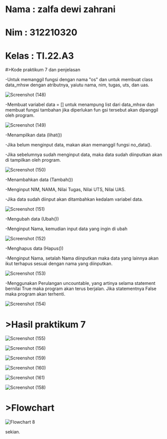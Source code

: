 # Nama  : zalfa dewi zahrani
# Nim   : 312210320
# Kelas : TI.22.A3

#>Kode praktikum 7 dan penjelasan

-Untuk memanggil fungsi dengan nama "os" dan untuk membuat class data_mhsw dengan atributnya, yaiutu nama, nim, tugas, uts, dan uas.

![Screenshot (148)](https://user-images.githubusercontent.com/115516617/206894109-719e0475-8359-4cd3-8b41-e4d55c31822b.png)

-Membuat variabel data = [] untuk menampung list dari data_mhsw dan membuat fungsi tambahan jika diperlukan fun gsi tersebut akan dipanggil oleh program.

![Screenshot (149)](https://user-images.githubusercontent.com/115516617/206894190-f3477abf-5368-4bc1-90f4-c77db272c2b3.png)

-Menampilkan data (lihat())

-Jika belum menginput data, makan akan memanggil fungsi no_data().

-Jika sebelumnya sudah menginput data, maka data sudah diinputkan akan di tampilkan oleh program.

![Screenshot (150)](https://user-images.githubusercontent.com/115516617/206894375-abe9d695-f731-47e8-a480-e1ac3f6f6d21.png)

-Menambahkan data (Tambah())

-Menginput NIM, NAMA, Nilai Tugas, Nilai UTS, Nilai UAS.

-Jika data sudah diinput akan ditambahkan kedalam variabel data.

![Screenshot (151)](https://user-images.githubusercontent.com/115516617/206895236-96702def-db70-434a-9f33-d7e8b08212ce.png)

-Mengubah data (Ubah())

-Menginput Nama, kemudian input data yang ingin di ubah

![Screenshot (152)](https://user-images.githubusercontent.com/115516617/206895343-ca5637f2-4f39-4c73-aa92-0bded9856293.png)

-Menghapus data (Hapus())

-Menginput Nama, setalah Nama diinputkan maka data yang lainnya akan ikut terhapus sesuai dengan nama yang diinputkan.

![Screenshot (153)](https://user-images.githubusercontent.com/115516617/206895386-60b9c7fc-a5d3-4c33-92e7-ff797feaf919.png)

-Menggunakan Perulangan uncountable, yang artinya selama statement bernilai True maka program akan terus berjalan. Jika statementnya False maka program akan terhenti.

![Screenshot (154)](https://user-images.githubusercontent.com/115516617/206895479-20ed446b-b87e-49b6-87c9-4a9a5f436716.png)

# >Hasil praktikum 7

![Screenshot (155)](https://user-images.githubusercontent.com/115516617/206908810-d0093c2c-40f0-4586-845a-40a4c357674e.png)

![Screenshot (156)](https://user-images.githubusercontent.com/115516617/206908891-015f9422-fb76-46af-a619-10f0bf410324.png)

![Screenshot (159)](https://user-images.githubusercontent.com/115516617/206909329-0d88d285-8619-4428-b091-2802df262712.png)

![Screenshot (160)](https://user-images.githubusercontent.com/115516617/206909406-eb054763-69be-47b5-a77b-9032085516c2.png)

![Screenshot (161)](https://user-images.githubusercontent.com/115516617/206909446-59197f95-1d59-4355-8add-321cfb6831a2.png)

![Screenshot (158)](https://user-images.githubusercontent.com/115516617/206909500-d0735aa1-d5bc-4292-9f6d-552443c2641d.png)

# >Flowchart

![Flowchart 8](https://user-images.githubusercontent.com/115516617/206909854-5e665af7-7ff5-421f-bb10-4611abd0771a.jpg)

sekian.


